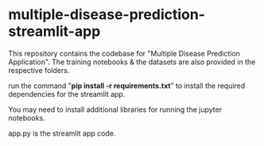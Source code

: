 # multiple-disease-prediction-streamlit-app
This repository contains the codebase for "Multiple Disease Prediction Application". The training notebooks &amp; the datasets are also provided in the respective folders. 

run the command "**pip install -r requirements.txt**" to install the required dependencies for the streamlit app.

You may need to install additional libraries for running the jupyter notebooks.

app.py is the streamlit app code.
